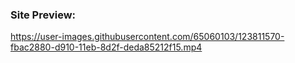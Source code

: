 ### Site Preview:


https://user-images.githubusercontent.com/65060103/123811570-fbac2880-d910-11eb-8d2f-deda85212f15.mp4


